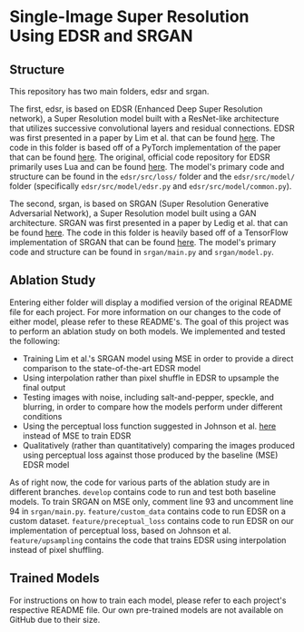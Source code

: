 # Single-Image Super Resolution Using EDSR and SRGAN

## Structure

This repository has two main folders, edsr and srgan. 

The first, edsr, is based on EDSR (Enhanced Deep Super Resolution network), a Super Resolution model built with a ResNet-like architecture that utilizes successive convolutional layers and residual connections. EDSR was first presented in a paper by Lim et al. that can be found [here](http://openaccess.thecvf.com/content_cvpr_2017_workshops/w12/papers/Lim_Enhanced_Deep_Residual_CVPR_2017_paper.pdf). The code in this folder is based off of a PyTorch implementation of the paper that can be found [here](https://github.com/thstkdgus35/EDSR-PyTorch). The original, official code repository for EDSR primarily uses Lua and can be found [here](https://github.com/LimBee/NTIRE2017). The model's primary code and structure can be found in the `edsr/src/loss/` folder and the `edsr/src/model/` folder (specifically `edsr/src/model/edsr.py` and `edsr/src/model/common.py`).

The second, srgan, is based on SRGAN (Super Resolution Generative Adversarial Network), a Super Resolution model built using a GAN architecture. SRGAN was first presented in a paper by Ledig et al. that can be found [here](https://arxiv.org/abs/1609.04802). The code in this folder is heavily based off of a TensorFlow implementation of SRGAN that can be found [here](https://github.com/tensorlayer/srgan). The model's primary code and structure can be found in `srgan/main.py` and `srgan/model.py`.


## Ablation Study

Entering either folder will display a modified version of the original README file for each project. For more information on our changes to the code of either model, please refer to these README's. The goal of this project was to perform an ablation study on both models. We implemented and tested the following:

* Training Lim et al.'s SRGAN model using MSE in order to provide a direct comparison to the state-of-the-art EDSR model
* Using interpolation rather than pixel shuffle in EDSR to upsample the final output
* Testing images with noise, including salt-and-pepper, speckle, and blurring, in order to compare how the models perform under different conditions 
* Using the perceptual loss function suggested in Johnson et al. [here](https://arxiv.org/abs/1603.08155) instead of MSE to train EDSR
* Qualitatively (rather than quantitatively) comparing the images produced using perceptual loss against those produced by the baseline (MSE) EDSR model

As of right now, the code for various parts of the ablation study are in different branches. `develop` contains code to run and test both baseline models. To train SRGAN on MSE only, comment line 93 and uncomment line 94 in `srgan/main.py`. `feature/custom_data` contains code to run EDSR on a custom dataset. `feature/preceptual_loss` contains code to run EDSR on our implementation of perceptual loss, based on Johnson et al. `feature/upsampling` contains the code that trains EDSR using interpolation instead of pixel shuffling.

## Trained Models

For instructions on how to train each model, please refer to each project's respective README file. Our own pre-trained models are not available on GitHub due to their size. 
